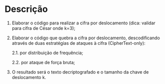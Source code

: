 # Descrição
1. Elaborar o código para realizar a cifra por deslocamento (dica: validar para cifra de César onde k=3);
2. Elaborar o código que quebra a cifra por deslocamento, descodificando através de duas estratégias de ataques à cifra (CipherText-only):

   2.1. por distribuição de frequência;

   2.2. por ataque de força bruta; 

3. O resultado será o texto decriptografado e o tamanho da chave de deslocamento k.